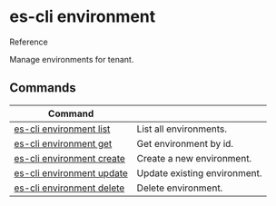 # es-cli environment
Reference

Manage environments for tenant.

## Commands
|Command| |
|---|---|
|[es-cli environment list](#)  |List all environments.   |
|[es-cli environment get](#)   |Get environment by id.   |
|[es-cli environment create](#)   |Create a new environment.   |
|[es-cli environment update](#)   |Update existing environment.  |
|[es-cli environment delete](#)   |Delete environment.  |